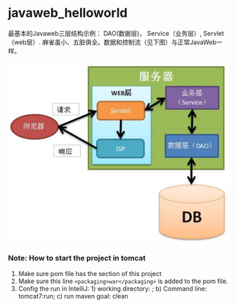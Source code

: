 # javaweb_helloworld
最基本的Javaweb三层结构示例： DAO(数据层)， Service（业务层）, Servlet（web层）.
麻雀虽小、五脏俱全。数据和控制流（见下图）与正常JavaWeb一样。

![image info](./数据和控制flow.png)

### Note: How to start the project in tomcat
1. Make sure pom file has the <build> section of this project
2. Make sure this line `<packaging>war</packaging>` is added to the pom file.
3. Config the run in IntelliJ: 1) working directory: <project directory>; b) Command line: tomcat7:run; c) run maven goal: clean



